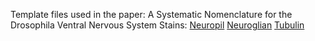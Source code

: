 Template files used in the paper: A Systematic Nomenclature for the Drosophila Ventral Nervous System
Stains:
[Neuropil](./neuropil.nrrd)
[Neuroglian](./Neuroglian.nrrd)
[Tubulin](./Tubulin.nrrd)
